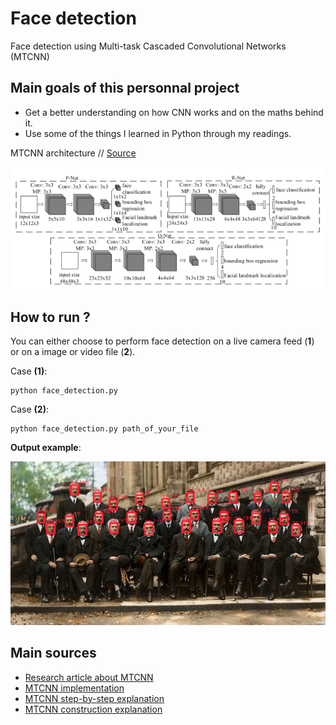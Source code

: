 # Face detection
Face detection using Multi-task Cascaded Convolutional Networks (MTCNN)

## Main goals of this personnal project

- Get a better understanding on how CNN works and on the maths behind it.
- Use some of the things I learned in Python through my readings.

MTCNN architecture // [Source](https://arxiv.org/abs/1604.02878)

![MTCNN Architecture](rcs/MTCNN_architecture.png)

## How to run ?

You can either choose to perform face detection on a live camera feed (**1**) or on a image or video file (**2**).

Case **(1)**:
```
python face_detection.py
```
Case **(2)**:
```
python face_detection.py path_of_your_file
```
**Output example**:

![Scientists_20th_century_processed](rcs/examples/Scientists_20th_century_processed.png)

## Main sources

- [Research article about MTCNN](https://arxiv.org/abs/1604.02878)
- [MTCNN implementation](https://github.com/ipazc/mtcnn)
- [MTCNN step-by-step explanation](https://towardsdatascience.com/how-does-a-face-detection-program-work-using-neural-networks-17896df8e6ff)
- [MTCNN construction explanation](https://towardsdatascience.com/face-detection-neural-network-structure-257b8f6f85d1)
